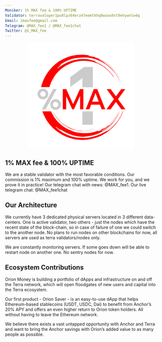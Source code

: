 ```yaml
---
Moniker: 1% MAX fee & 100% UPTIME
Validator: terravaloper1pu8lpz64erz47eemtkhq9wzwu9st9ehywnlw4q
Email: 1maxfee@gmail.com
Telegram: @MAX_fee1 / @MAX_fee1chat
Twitter: @1_MAX_fee
---
```


<p align="center">
  <img src="logo.png" width="350" height="350">
</p>

## 1% MAX fee & 100% UPTIME

We are a stable validator with the most favorable conditions. Our commission is 1% maximum and 100% uptime. We work for you, and we prove it in practice! Our telegram chat with news: @MAX_fee1. Our live telegram chat: @MAX_fee1chat

## Our Architecture

We currently have 3 dedicated physical servers located in 3 different data-centers. One is active validator, two others - just the nodes which have the recent state of the block-chain, so in case of failure of one we could switch to the another node. No plans to run nodes on other blockchains for now, all servers are used as terra validators/nodes only.

We are constantly monitoring servers. If some goes down will be able to restart node on another one. No sentry nodes for now.

## Ecosystem Contributions

Orion Money is building a portfolio of dApps and infrastructure on and off the Terra network, which will open floodgates of new users and capital into the Terra ecosystem.

Our first product - Orion Saver - is an easy-to-use dApp that helps Ethereum-based stablecoins (USDT, USDC, Dai) to benefit from Anchor’s 20% APY and offers an even higher return to Orion token holders. All without having to leave the Ethereum network.

We believe there exists a vast untapped opportunity with Anchor and Terra and want to bring the Anchor savings with Orion’s added value to as many people as possible.
